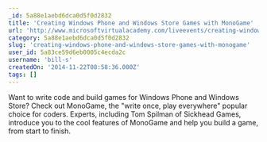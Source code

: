 ```yaml
---
_id: 5a88e1aebd6dca0d5f0d2832
title: 'Creating Windows Phone and Windows Store Games with MonoGame'
url: 'http://www.microsoftvirtualacademy.com/liveevents/creating-windows-phone-and-windows-store-games-with-monogame'
category: 5a88e1aebd6dca0d5f0d2832
slug: 'creating-windows-phone-and-windows-store-games-with-monogame'
user_id: 5a83ce59d6eb0005c4ecda2c
username: 'bill-s'
createdOn: '2014-11-22T08:58:36.000Z'
tags: []
---
```


Want to write code and build games for Windows Phone and Windows Store? Check out MonoGame, the "write once, play everywhere" popular choice for coders. Experts, including Tom Spilman of Sickhead Games, introduce you to the cool features of MonoGame and help you build a game, from start to finish.

